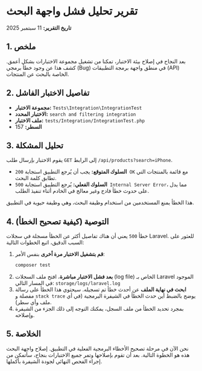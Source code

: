 # تقرير تحليل فشل واجهة البحث

**تاريخ التقرير:** 11 سبتمبر 2025

## 1. ملخص

بعد النجاح في إصلاح بيئة الاختبار، تمكنا من تشغيل مجموعة الاختبارات بشكل أعمق. كشف هذا عن وجود خطأ برمجي (Bug) في منطق واجهة برمجة التطبيقات (API) الخاصة بالبحث عن المنتجات.

## 2. تفاصيل الاختبار الفاشل

*   **مجموعة الاختبار:** `Tests\Integration\IntegrationTest`
*   **الاختبار المحدد:** `search and filtering integration`
*   **ملف الاختبار:** `tests/Integration/IntegrationTest.php`
*   **السطر:** 157

## 3. تحليل المشكلة

يقوم الاختبار بإرسال طلب `GET` إلى الرابط `/api/products?search=iPhone`.

*   **السلوك المتوقع:** يجب أن يُرجع التطبيق استجابة `200 OK` مع قائمة بالمنتجات التي تطابق كلمة البحث.
*   **السلوك الفعلي:** يُرجع التطبيق استجابة `500 Internal Server Error`، مما يدل على حدوث خطأ فادح وغير معالج في الخادم أثناء تنفيذ الطلب.

هذا الخطأ يمنع المستخدمين من استخدام وظيفة البحث، وهي وظيفة حيوية في التطبيق.

## 4. التوصية (كيفية تصحيح الخطأ)

خطأ `500` يعني أن هناك تفاصيل أكثر عن الخطأ مسجلة في سجلات Laravel. للعثور على السبب الدقيق، اتبع الخطوات التالية:

1.  **قم بتشغيل الاختبار مرة أخرى** بنفس الأمر:
    ```bash
    composer test
    ```
2.  **بعد فشل الاختبار مباشرة**، افتح ملف السجلات (log file) الخاص بـ Laravel الموجود في المسار التالي:
    `storage/logs/laravel.log`
3.  **ابحث في نهاية الملف** عن أحدث خطأ تم تسجيله. سيحتوي هذا الخطأ على رسالة مفصلة و `stack trace` يوضح بالضبط أين حدث الخطأ في الشيفرة البرمجية (في أي ملف وأي سطر).
4.  بمجرد تحديد الخطأ من ملف السجل، يمكنك التوجه إلى ذلك الجزء من الشيفرة وإصلاحه.

## 5. الخلاصة

نحن الآن في مرحلة تصحيح الأخطاء البرمجية الفعلية في التطبيق. إصلاح واجهة البحث هذه هو الخطوة التالية. بعد أن تقوم بإصلاحها وتمر جميع الاختبارات بنجاح، سأتمكن من إجراء الفحص النهائي لجودة الشيفرة بأكملها.
